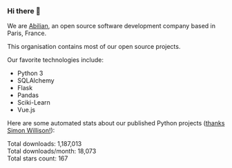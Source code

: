 ### Hi there 👋

We are [Abilian](https://abilian.com/), an open source software development company based in Paris, France.

This organisation contains most of our open source projects.

Our favorite technologies include:

- Python 3
- SQLAlchemy
- Flask
- Pandas
- Sciki-Learn
- Vue.js

Here are some automated stats about our published Python projects
([thanks Simon Willison!][sw-post]):

<!--marker-->
Total downloads: 1,187,013<br>
Total downloads/month: 18,073<br>
Total stars count: 167
<!--end-->

[sw-post]: https://simonwillison.net/2020/Jul/10/self-updating-profile-readme/